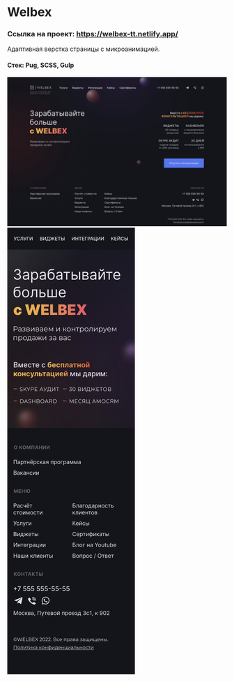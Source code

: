 # Welbex
### Ссылка на проект: https://welbex-tt.netlify.app/

Адаптивная верстка страницы с микроанимацией.  

#### Стек: Pug, SCSS, Gulp

![Desktop](src/images/desktop.jpg)
![Mobile](src/images/mobile.jpg)